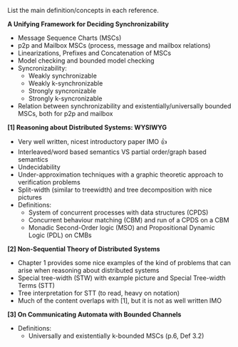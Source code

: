 List the main definition/concepts in each reference.

**A Unifying Framework for Deciding Synchronizability**
- Message Sequence Charts (MSCs)
- p2p and Mailbox MSCs (process, message and mailbox relations)
- Linearizations, Prefixes and Concatenation of MSCs
- Model checking and bounded model checking
- Syncronizability:
  - Weakly synchronizable
  - Weakly k-synchronizable
  - Strongly syncronizable
  - Strongly k-syncronizable
- Relation between synchronizability and existentially/universally bounded MSCs, both for p2p and mailbox

**[1] Reasoning about Distributed Systems: WYSIWYG**
- Very well written, nicest introductory paper IMO :thumbsup:
- Interleaved/word based semantics VS partial order/graph based semantics
- Undecidability
- Under-approximation techniques with a graphic theoretic approach to verification problems
- Split-width (similar to treewidth) and tree decomposition with nice pictures
- Definitions:
  - System of concurrent processes with data structures (CPDS)
  - Concurrent behaviour matching (CBM) and run of a CPDS on a CBM
  - Monadic Second-Order logic (MSO) and Propositional Dynamic Logic (PDL) on CMBs

**[2] Non-Sequential Theory of Distributed Systems**
- Chapter 1 provides some nice examples of the kind of problems that can arise when reasoning about distributed systems
- Special tree-width (STW) with example picture and Special Tree-width Terms (STT)
- Tree interpretation for STT (to read, heavy on notation) 
- Much of the content overlaps with [1], but it is not as well written IMO

**[3] On Communicating Automata with Bounded Channels**
- Definitions:
  - Universally and existentially k-bounded MSCs (p.6, Def 3.2)